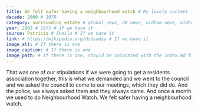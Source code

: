 ```yaml
---
title: We felt safer having a neighbourhood watch # My lovely content
decade: 2000 # 1970
category: surrounding_estate # global_news, UK_news, oldham_news, oldham_history, towers, surrounding_estate # Always exactly one category
year: 2003 # 1975 # if we have it
source: Patricia # Sheila # If we have it
link: # https://wikipedia.org/dsdsadsa # If we have it
image_alt: # If there is one
image_caption: # If there is one
image_path: # If there is one, should be colocated with the index.md file in the folder
---
```


That was one of our stipulations if we were going to get a residents association together, this is what we demanded and we went to the council and we asked the council to come to our meetings, which they did do. And the police, we always asked them and they always came. And once a month we used to do Neighbourhood Watch. We felt safer having a neighbourhood watch.